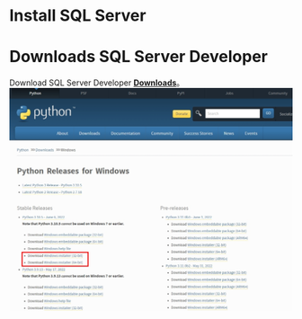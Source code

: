# Install SQL Server

# Downloads SQL Server Developer
Download SQL Server Developer [**Downloads**](https://www.microsoft.com/zh-tw/sql-server/sql-server-downloads "在新分頁開啓鏈接")。
 ![](https://github.com/AdamXu23/Python/blob/main/Day01_Install_and_Create_Project/Install_Python_runtime/Image/Python_Downloads_1.jpg)
